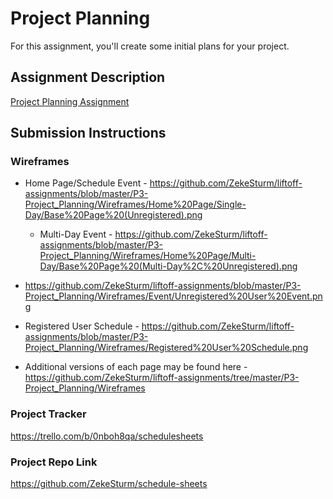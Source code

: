 # Project Planning
For this assignment, you'll create some initial plans for your project.

## Assignment Description
[Project Planning Assignment](https://education.launchcode.org/liftoff/assignments/planning/)

## Submission Instructions

### Wireframes

* Home Page/Schedule Event - https://github.com/ZekeSturm/liftoff-assignments/blob/master/P3-Project_Planning/Wireframes/Home%20Page/Single-Day/Base%20Page%20(Unregistered).png
  * Multi-Day Event - https://github.com/ZekeSturm/liftoff-assignments/blob/master/P3-Project_Planning/Wireframes/Home%20Page/Multi-Day/Base%20Page%20(Multi-Day%2C%20Unregistered).png
* https://github.com/ZekeSturm/liftoff-assignments/blob/master/P3-Project_Planning/Wireframes/Event/Unregistered%20User%20Event.png
* Registered User Schedule - https://github.com/ZekeSturm/liftoff-assignments/blob/master/P3-Project_Planning/Wireframes/Registered%20User%20Schedule.png

* Additional versions of each page may be found here - https://github.com/ZekeSturm/liftoff-assignments/tree/master/P3-Project_Planning/Wireframes

### Project Tracker

https://trello.com/b/0nboh8qa/schedulesheets

### Project Repo Link

https://github.com/ZekeSturm/schedule-sheets
